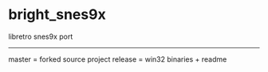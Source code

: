# bright_snes9x
libretro snes9x port
____________________________________________________________________
master = forked source project
release = win32 binaries + readme
